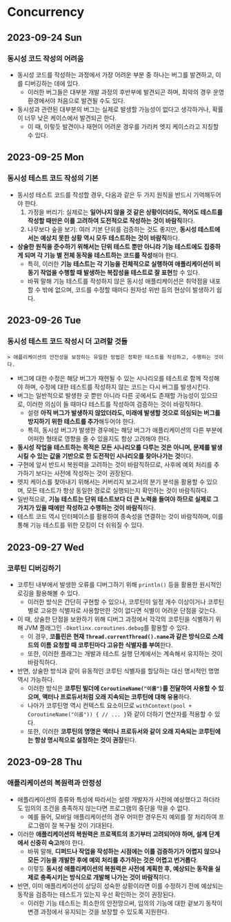 # Concurrency
## 2023-09-24 Sun
### 동시성 코드 작성의 어려움
* 동시성 코드를 작성하는 과정에서 가장 어려운 부분 중 하나는 버그를 발견하고, 이를 디버깅하는 데에 있다.
  * 이러한 버그들은 대부분 개발 과정의 후반부에 발견되곤 하며, 최악의 경우 운영 환경에서야 처음으로 발견될 수도 있다.
* 동시성과 관련된 대부분의 버그는 실제로 발생할 가능성이 없다고 생각하거나, 확률이 너무 낮은 케이스에서 발견되곤 한다.
  * 이 때, 이렇듯 발견이나 재현이 어려운 경우를 가리켜 엣지 케이스라고 지칭할 수 있다.

## 2023-09-25 Mon
### 동시성 테스트 코드 작성의 기본
* 동시성 테스트 코드를 작성할 경우, 다음과 같은 두 가지 원칙을 반드시 기억해두어야 한다.
  1. 가정을 버리기: 실제로는 **일어나지 않을 것 같은 상황이더라도, 적어도 테스트를 작성할 때만은 이를 고려하여 도전적으로 작성하는 것이 바람직**하다.
  2. 나무보다 숲을 보기: 여러 기본 단위를 검증하는 것도 좋지만, **동시성 테스트에서는 예상치 못한 상황 역시 모두 테스트하는 것이 바람직**하다.
* **상술한 원칙을 준수하기 위해서는 단위 테스트 뿐만 아니라 기능 테스트에도 집중하게 되며 각 기능 별 전체 동작을 테스트하는 코드를 작성**해야 한다.
  * 특히, 이러한 **기능 테스트는 각 기능을 전체적으로 실행하여 애플리케이션이 비동기 작업을 수행할 때 발생하는 복잡성을 테스트로 잘 표현**할 수 있다.
  * 바꿔 말해 기능 테스트를 작성하지 않은 동시성 애플리케이션은 취약점을 내포할 수 밖에 없으며, 코드를 수정할 때마다 원자성 위반 등의 현상이 발생하기 쉽다.

## 2023-09-26 Tue
### 동시성 테스트 코드 작성시 더 고려할 것들
```
> 애플리케이션의 안전성을 보장하는 유일한 방법은 정확한 테스트를 작성하고, 수행하는 것이다.
```
* 버그에 대한 수정은 해당 버그가 재현될 수 있는 시나리오를 테스트로 함께 작성해야 하며, 수정에 대한 테스트를 작성하지 않는 코드는 다시 버그를 발생시킨다.
* 버그는 일반적으로 발생한 곳 뿐만 아니라 다른 곳에서도 존재할 가능성이 있으므로, 이러한 의심이 들 때마다 테스트를 작성하여 검증하는 것이 바람직하다.
  * 설령 **아직 버그가 발생하지 않았더라도, 미래에 발생할 것으로 의심되는 버그를 방지하기 위한 테스트를 추가**해두어야 한다.
  * 특히, 동시성 버그가 발생한 경우에는 해당 버그가 애플리케이션의 다른 부분에 어떠한 형태로 영향을 줄 수 있을지도 항상 고려해야 한다.
* **동시성 작업을 테스트하는 목적은 모든 시나리오를 다루는 것은 아니며, 문제를 발생시킬 수 있는 값을 기반으로 한 도전적인 시나리오를 찾아나가는 것**이다.
* 구현에 앞서 반드시 복원력을 고려하는 것이 바람직하므로, 사후에 예외 처리를 추가하기 보다는 사전에 작성하는 것이 권장된다.
* 엣지 케이스를 찾아내기 위해서는 커버리지 보고서의 분기 분석을 활용할 수 있으며, 모든 테스트가 항상 동일한 경로로 실행되는지 확인하는 것이 바람직하다.
* 일반적으로, **기능 테스트는 단위 테스트보다 더 큰 노력을 들여야 하므로 실제로 그 가치가 있을 때에만 작성하고 수행하는 것이 바람직**하다.
* 테스트 코드 역시 인터페이스를 활용하여 종속성을 연결하는 것이 바람직하며, 이를 통해 기능 테스트를 위한 모킹이 더 쉬워질 수 있다.

## 2023-09-27 Wed
### 코루틴 디버깅하기
* 코루틴 내부에서 발생한 오류를 디버그하기 위해 `println()` 등을 활용한 원시적인 로깅을 활용해볼 수 있다.
  * 이러한 방식은 간단히 구현할 수 있으나, 코루틴이 일정 개수 이상이거나 코루틴 별로 고유한 식별자로 사용할만한 것이 없다면 식별이 어려운 단점을 갖는다.
* 이 때, 상술한 단점을 보완하기 위해 디버그 과정에서 각각의 코루틴을 식별하기 위해 JVM 플래그인 `-Dkotlinx.coroutines.debug`를 활용할 수 있다.
  * 이 경우, **코틀린은 현재 `Thread.currentThread().name`과 같은 방식으로 스레드의 이름 요청할 때 코루틴마다 고유한 식별자를 부여**한다.
  * 또한, 이러한 플래그는 개발과 테스트 실행 단계에서는 계속해서 유지하는 것이 바람직하다.
* 반면, 상술한 방식과 같이 유동적인 코루틴 식별자를 할당하는 대신 명시적인 명명 역시 가능하다.
  * 이러한 방식은 **코루틴 빌더에 `CoroutineName("이름")`를 전달하여 사용할 수 있으며, 액터나 프로듀서처럼 오래 지속되는 코루틴에 대해 유용**하다.
  * 나아가 코루틴명 역시 컨텍스트 요소이므로 `withContext(pool + CoroutineName("이름")) { // ... }`와 같이 더하기 연산자를 적용할 수 있다.
  * 또한, 이러한 **코루틴의 명명은 액터나 프로듀서와 같이 오래 지속되는 코루틴에는 항상 명시적으로 설정하는 것이 권장**된다.

## 2023-09-28 Thu
### 애플리케이션의 복원력과 안정성
* 애플리케이션의 종류와 특성에 따라서는 설령 개발자가 사전에 예상했다고 하더라도 임의의 조건을 충족하지 않는다면 프로그램의 중단을 막을 수 없다.
  * 예를 들어, 모바일 애플리케이션의 경우 어떠한 경우든지 예외를 잘 처리하여 프로그램이 잘 복구될 것이 기대된다.
* 이러한 **애플리케이션의 복원력은 프로젝트의 초기부터 고려되어야 하며, 설계 단계에서 신중히 숙고**해야 한다.
  * 바꿔 말해, **디퍼드나 작업을 작성하는 시점에는 이를 검증하기가 어렵지 않으나 모든 기능을 개발한 후에 예외 처리를 추가하는 것은 어렵고 번거롭다**.
  * 이렇듯 **동시성 애플리케이션의 복원력은 사전에 계획한 후, 예상되는 동작을 실제로 충족시키는 방식으로 개발해 나가는 것이 바람직**하다.
* 반면, 이미 애플리케이션이 상당히 성숙한 상황이라면 이를 수정하기 전에 예상되는 동작을 검증하는 테스트가 있는지 우선 확인하는 것이 권장된다.
  * 이러한 기능 테스트는 최소한의 안전망으써, 임의의 기능에 대한 겉보기 동작이 변경 과정에서 유지되는 것을 보장할 수 있도록 지원한다.